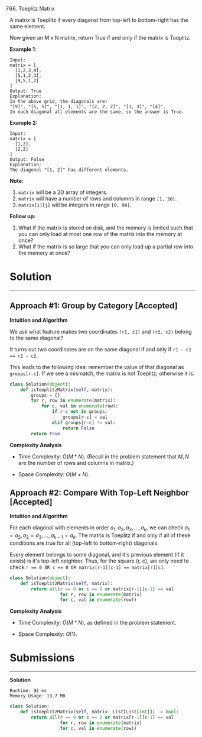 766. Toeplitz Matrix

A matrix is Toeplitz if every diagonal from top-left to bottom-right has the same element.

Now given an M x N matrix, return True if and only if the matrix is Toeplitz.
 

**Example 1:**
```
Input:
matrix = [
  [1,2,3,4],
  [5,1,2,3],
  [9,5,1,2]
]
Output: True
Explanation:
In the above grid, the diagonals are:
"[9]", "[5, 5]", "[1, 1, 1]", "[2, 2, 2]", "[3, 3]", "[4]".
In each diagonal all elements are the same, so the answer is True.
```

**Example 2:**
```
Input:
matrix = [
  [1,2],
  [2,2]
]
Output: False
Explanation:
The diagonal "[1, 2]" has different elements.
```

**Note:**

1. `matrix` will be a 2D array of integers.
1. `matrix` will have a number of rows and columns in range `[1, 20]`.
1. `matrix[i][j]` will be integers in range `[0, 99]`.

**Follow up:**

1. What if the matrix is stored on disk, and the memory is limited such that you can only load at most one row of the matrix into the memory at once?
1. What if the matrix is so large that you can only load up a partial row into the memory at once?

# Solution
---
## Approach #1: Group by Category [Accepted]
**Intuition and Algorithm**

We ask what feature makes two coordinates `(r1, c1)` and `(r2, c2)` belong to the same diagonal?

It turns out two coordinates are on the same diagonal if and only if `r1 - c1 == r2 - c2`.

This leads to the following idea: remember the value of that diagonal as `groups[r-c]`. If we see a mismatch, the matrix is not Toeplitz; otherwise it is.

```python
class Solution(object):
    def isToeplitzMatrix(self, matrix):
        groups = {}
        for r, row in enumerate(matrix):
            for c, val in enumerate(row):
                if r-c not in groups:
                    groups[r-c] = val
                elif groups[r-c] != val:
                    return False
        return True
```

**Complexity Analysis**

* Time Complexity: $O(M*N)$. (Recall in the problem statement that $M, N$ are the number of rows and columns in matrix.)

* Space Complexity: $O(M+N)$.

## Approach #2: Compare With Top-Left Neighbor [Accepted]
**Intuition and Algorithm**

For each diagonal with elements in order $a_1, a_2, a_3, \dots, a_k$, we can check $a_1 = a_2, a_2 = a_3, \dots, a_{k-1} = a_k$. The matrix is Toeplitz if and only if all of these conditions are true for all (top-left to bottom-right) diagonals.

Every element belongs to some diagonal, and it's previous element (if it exists) is it's top-left neighbor. Thus, for the square (r, c), we only need to check `r == 0 OR c == 0 OR matrix[r-1][c-1] == matrix[r][c]`.

```python
class Solution(object):
    def isToeplitzMatrix(self, matrix):
        return all(r == 0 or c == 0 or matrix[r-1][c-1] == val
                   for r, row in enumerate(matrix)
                   for c, val in enumerate(row))
```

**Complexity Analysis**

* Time Complexity: $O(M*N)$, as defined in the problem statement.

* Space Complexity: $O(1)$.

# Submissions
---
**Solution**
```
Runtime: 92 ms
Memory Usage: 13.7 MB
```
```python
class Solution:
    def isToeplitzMatrix(self, matrix: List[List[int]]) -> bool:
        return all(r == 0 or c == 0 or matrix[r-1][c-1] == val
                   for r, row in enumerate(matrix)
                   for c, val in enumerate(row))
```